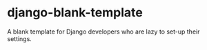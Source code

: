 django-blank-template
=====================

A blank template for Django developers who are lazy to set-up their settings.